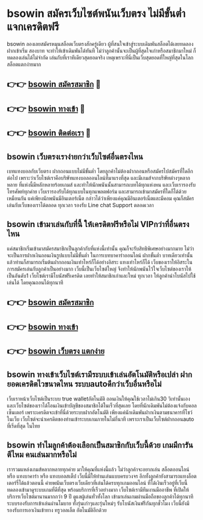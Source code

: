 # bsowin สมัครเว็บไซต์พนันเว็บตรง ไม่มีขั้นต่ำ แจกเครดิตฟรี

bsowin ลองเลยสมัครหมุนสล็อตเว็บตรงสักครู่เดียว ผู้ที่สนใจเข้าสู่ระบบเดิมพันสล็อตได้เลยทดลองฝากเข้าเริ่ม สองบาท จะทำให้เข้าเดิมพันได้ทันที ไม่ว่าลูกค้านั้นจะเป็นผู้ที่สุดใจเก่าหรือสมาชิกมาใหม่ ก็ทดลองเล่นได้ไม่จำกัด เล่นกับที่เราทีเดียวสุดยอดจริง เหตุเพราะที่นี่เป็นเว็บสุดยอดที่ใหญ่ที่สุดในโลก สล็อตแตกง่ายมาก

## 👉👉 [bsowin สมัครสมาชิก](https://bit.ly/3Ckzg5n) 🎰
## 👉👉 [bsowin ทางเข้า](https://bit.ly/3Ckzg5n) 🎰
## 👉👉 [bsowin ติดต่อเรา](https://bit.ly/3Ckzg5n) 🎰

## bsowin เว็บตรงเราง่ายกว่าเว็บไซต์อื่นตรงไหน
เบทแทงบอลกับเว็บตรง ฝากถอนแบบไม่มีขั้นต่ำ โดยลูกค้าไม่ต้องฝากถอนหรือสมัครไปสมัครที่ใดอีกต่อไป เพราะว่าเว็บไซต์เราคือบริษัทแทงบอลออนไลน์ที่มาแรงที่สุด และมีเกมส์จากบริษัทต่างๆหลากหลาย ที่แห่งนี้มีหลักหลายร้อยเกมส์ และทำให้นักพนันนั้นสามารถเบทได้ทุกแห่งหน และเว็บเรารองรับโทรศัพท์ทุกค่าย เว็บเรารองรับได้ทุกแบบในทุกแพลตฟอร์ม และสามารถเข้ามาสมัครที่ใดก็ได้ด้วยเหมือนกัน แค่เพียงนักพนันมีอินเตอร์เน็ต กล่าวได้ว่าเพียงแค่คุณมีอินเตอร์เน็ตและมีคอม คุณก็สมัครเล่นกับเว็บของเราได้ตลอด ทุกเวลา รองรับ Line chat Support ตลอดเวลา

## bsowin เข้ามาเล่นกับที่นี้ ให้เครดิตฟรีหรือไม่ VIPกว่าที่อื่นตรงไหน
แค่สมาชิกเริ่มเข้ามาสมัครสมาชิกเป็นลูกค้ากับที่แห่งนี้เท่านั้น คุณก็จะรับสิทธิพิเศษอย่างมากมาย ไม่ว่าจะเป็นการฝากเงินถอนเงินรูปแบบไม่มีขั้นต่ำ ในการเบทบาคาร่าออนไลน์ ฝากขั้นต่ำ บาทเดียวเท่านั้น แล้วท่านก็สามารถเริ่มต้นฝากถอนเงินเท่าไหร่ก็ได้อย่างอิสระ แทงเท่าไหร่ก็ได้ เว็บของเราให้อิสระในการสมัครเล่นกับลูกค้าเป็นอย่างมาก เว็บนี้เป็นเว็บไซต์ใหญ่ จึงทำให้นักพนันไว้ใจเว็บไซต์ของเราให้เป็นอันดับ1 เว็บไซต์เรามีโบนัสฟรีเครดิต เลยทำให้สมาชิกเก่าและใหม่ ทุกเวลา ให้ลูกค้านำโบนัสไปใช้เล่นได้ โดยคุณถอนได้ทุกนาที

## 👉👉 [bsowin สมัครสมาชิก](https://bit.ly/3Ckzg5n)
## 👉👉 [bsowin ทางเข้า](https://bit.ly/3Ckzg5n)
## 👉👉 [bsowin เว็บตรง แตกง่าย](https://bit.ly/3Ckzg5n)

## bsowin ทางเข้าเว็บไซต์เรามีระบบเข้าเล่นอัตโนมัติหรือเปล่า ฝากยอดเครดิตไวขนาดไหน ระบบautoดีกว่าเว็บอื่นหรือไม่
เว็บเราหน้าเว็บไซต์เป็นระบบ true walletอัตโนมัติ ถอนเงินให้คุณใช้เวลาไม่เกิน30 วิเท่านั้นเอง และเว็บไซต์ของเราได้โอนเงินเข้าบัญชีของสมาชิกได้ในเร็วที่สุดเลย โดยที่นักเดิมพันไม่ต้องแจ้งกับคอลเซ็นเตอร์ เพราะเครดิตจะเข้าที่นี่ด้วยระบบฝากอัตโนมัติ เพียงแค่นักเดิมพันฝากเงินตามธนาคารที่โชว์ในเว็บ เว็บไซต์จะนำเครดิตของท่านเข้าระบบเกมภายในไม่กี่นาที เพราะเราเป็นเว็บไซต์ฝากถอนauto ที่เริ่ดที่สุด ในไทย

## bsowin ทำไมลูกค้าต้องเลือกเป็นสมาชิกกับเว็บนี้ด้วย เกมมีการันตีไหม คนเล่นมากหรือไม่
เรารวมแหล่งเกมส์หลากหลายทุกค่าย มาให้คุณที่แห่งนี้แล้ว ไม่ว่าลูกค้าจะอยากเล่น สล็อตออนไลน์ หรือ แทงบาคาร่า หรือ แทงบอลสเต็ป เว็บนี้มีให้ท่านเล่นแบบครบวงจร อีกทั้งลูกค้ายังสามารถแทงล็อตเตอร์รี่ได้แล้วตอนนี้ ค่ายพนันเว็บตรงเว็บเดียวที่เล่นได้ครบทุกเกมออนไลน์ ที่ได้เงินเร็วอยู่ที่เว็บนี้ ทดลองเข้ามาดูระบบเกมที่ดีที่สุด พร้อมบริการที่เร็วอย่างมาก เว็บไซต์เรามีทีมงานมืออาชีพ ที่เปิดให้บริการเว็บไซต์มานานมากกว่า 9 ปี ดูแลผู้เล่นทั่วทั้งโลก เข้ามาเล่นเกมผ่านมือถือของลูกค้าได้ทุกนาที ระบบรองรับการเข้าเล่นผ่านโมบาย ทั้งรุ่นเก่าๆและรุ่นใหม่ๆ รับโบนัสเงินฟรีกันทุกชั่วโมง เว็บนี้ยังมีรองรับการเอาเงินเข้าทาง ทรูวอลเล็ต อัตโนมัติอีกด้วย
